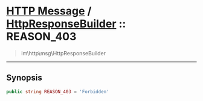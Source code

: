 # [HTTP Message](http.md) / [HttpResponseBuilder](http-HttpResponseBuilder.md) :: REASON_403
 > im\http\msg\HttpResponseBuilder
____

## Synopsis
```php
public string REASON_403 = 'Forbidden'
```
